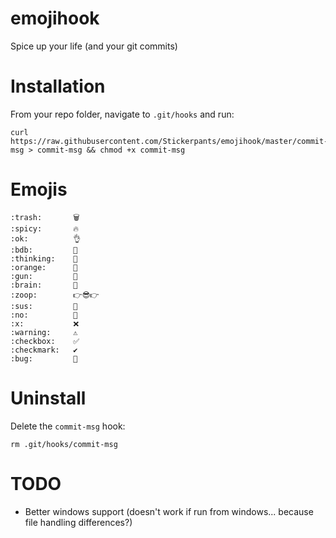 # emojihook
Spice up your life (and your git commits)

# Installation

From your repo folder, navigate to `.git/hooks` and run:

	curl https://raw.githubusercontent.com/Stickerpants/emojihook/master/commit-msg > commit-msg && chmod +x commit-msg

# Emojis

```
:trash:       🗑
:spicy:       🔥
:ok:          👌
:bdb:         🍆
:thinking:    🤔
:orange:      🔶
:gun:         🔫
:brain:       🧠
:zoop:        👉😎👉
:sus:         🤨
:no:          🚫
:x:           ❌
:warning:     ⚠️
:checkbox:    ✅
:checkmark:   ✔️
:bug:         🐛
```

# Uninstall

Delete the `commit-msg` hook:

	rm .git/hooks/commit-msg

# TODO

* Better windows support (doesn't work if run from windows... because file handling differences?)